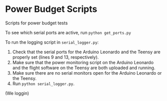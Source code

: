 # Power Budget Scripts

Scripts for power budget tests

To see which serial ports are active, run `python get_ports.py`

To run the logging script in `serial_logger.py`:
1. Check that the serial ports for the Arduino Leonardo and the Teensy are properly set (lines 9 and 13, respectively).
2. Make sure that the power monitoring script on the Arduino Leonardo and the flight software on the Teensy are both uploaded and running.
3. Make sure there are no serial monitors open for the Arduino Leonardo or the Teensy.
4. Run `python serial_logger.py`.

(We loggin)